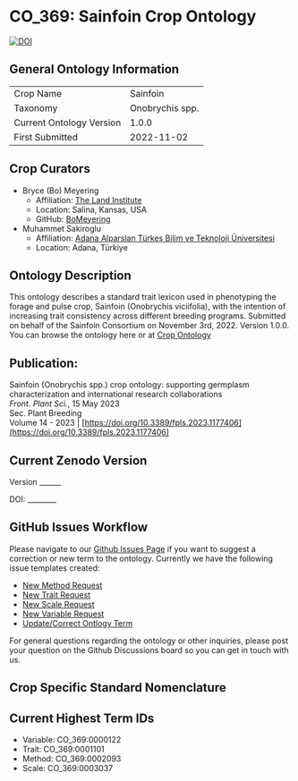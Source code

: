 # CO_369: Sainfoin Crop Ontology

[![DOI](https://zenodo.org/badge/590886693.svg)](https://zenodo.org/doi/10.5281/zenodo.11475143)

## General Ontology Information
|||
|----|----|
|Crop Name|Sainfoin|
|Taxonomy|Onobrychis spp.|
|Current Ontology Version|1.0.0|
|First Submitted|2022-11-02|

## Crop Curators
* Bryce (Bo) Meyering
  * Affiliation: <a href="https://landinstitute.org/" target="_blank">The Land Institute</a>
  * Location: Salina, Kansas, USA
  * GitHub: <a href="https://github.com/BoMeyering" target="_blank">BoMeyering</a>
* Muhammet Sakiroglu
  * Affiliation: <a href="https://www.atu.edu.tr/#!/" target="_blank">Adana Alparslan Türkeş Bilim ve Teknoloji Üniversitesi</a>
  * Location: Adana, Türkiye

## Ontology Description
This ontology describes a standard trait lexicon used in phenotyping the forage and pulse crop, Sainfoin (Onobrychis viciifolia), with the intention of increasing trait consistency across different breeding programs. Submitted on behalf of the Sainfoin Consortium on November 3rd, 2022. Version 1.0.0. You can browse the ontology here or at [Crop Ontology](https://cropontology.org/term/CO_369:ROOT)

## Publication:
Sainfoin (Onobrychis spp.) crop ontology: supporting germplasm characterization and international research collaborations<br/>
*Front. Plant Sci.*, 15 May 2023<br/>
Sec. Plant Breeding<br/>
Volume 14 - 2023 | [https://doi.org/10.3389/fpls.2023.1177406](https://doi.org/10.3389/fpls.2023.1177406)<br/>

## Current Zenodo Version
Version ______

DOI: ________

## GitHub Issues Workflow
Please navigate to our <a href="https://github.com/Planteome/CO_369-sainfoin-traits/issues/new/choose" target="_blank">Github Issues Page</a> if you want to suggest a correction or new term to the ontology. Currently we have the following issue templates created:
* <a href="https://github.com/Planteome/CO_369-sainfoin-traits/issues/new?assignees=BoMeyering&labels=enhancement&projects=&template=new-method-request.md&title=%5BNew+Method+Term+Request" target="_blank">New Method Request</a>
* <a href="https://github.com/Planteome/CO_369-sainfoin-traits/issues/new?assignees=BoMeyering&labels=enhancement&projects=&template=new-trait-request.md&title=%5BNew+Trait+Term+Request%5D" target="_blank">New Trait Request</a>
* <a href="https://github.com/Planteome/CO_369-sainfoin-traits/issues/new?assignees=BoMeyering&labels=enhancement&projects=&template=new-scale-request.md&title=%5BNew+Scale+Term+Request%5D" target="_blank">New Scale Request</a>
* <a href="https://github.com/Planteome/CO_369-sainfoin-traits/issues/new?assignees=BoMeyering&labels=enhancement&projects=&template=new-variable-request.md&title=%5BNew+Variable+Term+Request%5D" target="_blank">New Variable Request</a>
* <a href="https://github.com/Planteome/CO_369-sainfoin-traits/issues/new?assignees=BoMeyering&labels=bug&projects=&template=update-correct-ontology-term.md&title=%5BTerm+Correction%5D" target="_blank">Update/Correct Ontlogy Term</a>

For general questions regarding the ontology or other inquiries, please post your question on the Github Discussions board so you can get in touch with us.

## Crop Specific Standard Nomenclature

## Current Highest Term IDs
* Variable: CO_369:0000122
* Trait: CO_369:0001101
* Method: CO_369:0002093
* Scale: CO_369:0003037
